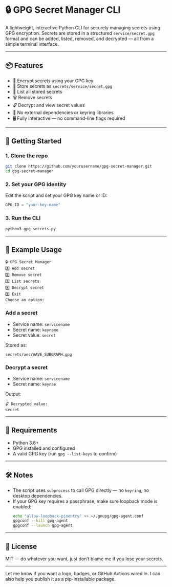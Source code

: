 # 🔒 GPG Secret Manager CLI

A lightweight, interactive Python CLI for securely managing secrets using GPG encryption. Secrets are stored in a structured `service/secret.gpg` format and can be added, listed, removed, and decrypted — all from a simple terminal interface.

---

## 📦 Features

- 🔐 Encrypt secrets using your GPG key
- 📁 Store secrets as `secrets/service/secret.gpg`
- 🧾 List all stored secrets
- 🗑️ Remove secrets
- 🔓 Decrypt and view secret values
- 🧠 No external dependencies or keyring libraries
- 🖥️ Fully interactive — no command-line flags required

---

## 🚀 Getting Started

### 1. Clone the repo
```bash
git clone https://github.com/yourusername/gpg-secret-manager.git
cd gpg-secret-manager
```

### 2. Set your GPG identity
Edit the script and set your GPG key name or ID:
```python
GPG_ID = "your-key-name"
```

### 3. Run the CLI
```bash
python3 gpg_secrets.py
```

---

## 🧪 Example Usage

```
🔒 GPG Secret Manager
1️⃣ Add secret
2️⃣ Remove secret
3️⃣ List secrets
4️⃣ Decrypt secret
5️⃣ Exit
Choose an option:
```

### Add a secret
- Service name: `servicename`
- Secret name: `keyname`
- Secret value: `secret`

Stored as:
```
secrets/aes/AAVE_SUBGRAPH.gpg
```

### Decrypt a secret
- Service name: `servicename`
- Secret name: `keynae`

Output:
```
🔓 Decrypted value:
secret
```

---

## 🔧 Requirements

- Python 3.6+
- GPG installed and configured
- A valid GPG key (run `gpg --list-keys` to confirm)

---

## 🛠️ Notes

- The script uses `subprocess` to call GPG directly — no `keyring`, no desktop dependencies.
- If your GPG key requires a passphrase, make sure loopback mode is enabled:
  ```bash
  echo "allow-loopback-pinentry" >> ~/.gnupg/gpg-agent.conf
  gpgconf --kill gpg-agent
  gpgconf --launch gpg-agent
  ```

---

## 📄 License

MIT — do whatever you want, just don’t blame me if you lose your secrets.

---

Let me know if you want a logo, badges, or GitHub Actions wired in. I can also help you publish it as a pip-installable package.
